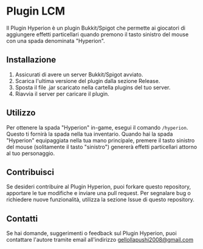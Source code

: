 # Plugin LCM

Il Plugin Hyperion è un plugin Bukkit/Spigot che permette ai giocatori di aggiungere effetti particellari quando premono il tasto sinistro del mouse con una spada denominata "Hyperion".

## Installazione

1. Assicurati di avere un server Bukkit/Spigot avviato.
2. Scarica l'ultima versione del plugin dalla sezione Release.
3. Sposta il file .jar scaricato nella cartella plugins del tuo server.
4. Riavvia il server per caricare il plugin.

## Utilizzo

Per ottenere la spada "Hyperion" in-game, esegui il comando `/hyperion`. Questo ti fornirà la spada nella tua inventario.
Quando hai la spada "Hyperion" equipaggiata nella tua mano principale, premere il tasto sinistro del mouse (solitamente il tasto "sinistro") genererà effetti particellari attorno al tuo personaggio.

## Contribuisci

Se desideri contribuire al Plugin Hyperion, puoi forkare questo repository, apportare le tue modifiche e inviare una pull request.
Per segnalare bug o richiedere nuove funzionalità, utilizza la sezione Issue di questo repository.

## Contatti

Se hai domande, suggerimenti o feedback sul Plugin Hyperion, puoi contattare l'autore tramite email all'indirizzo gellollapushi2008@gmail.com
